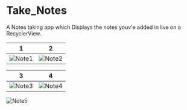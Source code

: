 # Take_Notes
A Notes taking app which Displays the notes youv'e added in live on a RecyclerView.

|    1    |     2      |
|------------|-------------|
| ![Note1](https://user-images.githubusercontent.com/67635598/122515151-a3c91400-d02a-11eb-8d60-02b2d3ea1cdd.jpg) | ![Note2](https://user-images.githubusercontent.com/67635598/122515165-a9bef500-d02a-11eb-91ac-9662dd733827.jpg) |

|   3    |    4     |
|------------|-------------|
| ![Note3](https://user-images.githubusercontent.com/67635598/122515174-adeb1280-d02a-11eb-9096-a346e2f862b1.jpg) | ![Note4](https://user-images.githubusercontent.com/67635598/122515190-b3e0f380-d02a-11eb-9879-25593e2ae0a4.jpg) |



![Note5](https://user-images.githubusercontent.com/67635598/122515196-b6dbe400-d02a-11eb-959d-0217d0ad0eb0.jpg)
